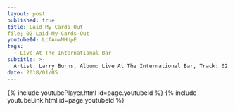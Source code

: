 ```yaml
---
layout: post
published: true
title: Laid My Cards Out
file; 02-Laid-My-Cards-Out
youtubeId: LcfAuwMHUpE
tags:
  - Live At The International Bar
subtitle: >-
  Artist: Larry Burns, Album: Live At The International Bar, Track: 02 , Title: Laid My Cards Out
date: 2018/01/05
---
```

{% include youtubePlayer.html id=page.youtubeId %}
{% include youtubeLink.html id=page.youtubeId %}